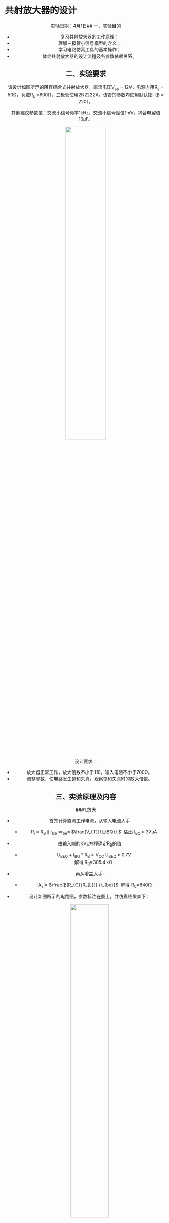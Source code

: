 # 		 共射放大器的设计

<div align="center">实验日期：4月1日## 一、实验目的

- 复习共射放大器的工作原理；
- 理解三极管小信号模型的含义；
- 学习电路仿真工具的基本操作；
- 体会共射放大器的设计流程及各参数依赖关系。

## 二、实验要求

请设计如图所示的阻容耦合式共射放大器，直流电压V<sub>cc</sub> = 12V，电源内阻R<sub>s</sub> = 50Ω，负载R<sub>L</sub> =600Ω，三极管使用2N2222A，该管的参数均使用默认指（β = 220）。  

其他建议参数值：交流小信号频率1kHz，交流小信号赋值1mV，耦合电容值10μF。

<div align="center"><img src="https://picgo-loss.oss-cn-beijing.aliyuncs.com/undefinedimage-20240404111224612.png"  width="50%"></div>

设计要求：

- 放大器正常工作，放大倍数不小于110，输入电阻不小于700Ω。
- 调整参数，使电路发生饱和失真，观察饱和失真时的放大倍数。

## 三、实验原理及内容

###1.放大
  - 首先计算直流工作电流，从输入电流入手
  
    - ​	R<sub>i</sub> = R<sub>B</sub> ∥ r<sub>be</sub> ≈r<sub>be</sub>≈ $\frac{V_{T}}{I_{BQ}} $
     ​	估出  I<sub>BQ</sub> ≈ 37μA
    
  - 由输入端的KVL方程确定R<sub>B</sub>的值
    
    - ​	U<sub>BEQ</sub> + I<sub>BQ</sub> * R<sub>B</sub> = V<sub>CC</sub> 
      ​	U<sub>BEQ</sub> ≈ 0.7V	
      ​	解得  R<sub>B</sub>≈305.4 kΩ
    
  - 再从增益入手:
    - ​	|A<sub>v</sub>|= $\frac{β(R_{C}∥R_{L})} {r_{be}}$
     ​	解得 R<sub>C</sub>≈840Ω

- 设计如图所示的电路图，参数标注在图上，并仿真结果如下：

  <div align="center"><img src="https://picgo-loss.oss-cn-beijing.aliyuncs.com/undefinedSnipaste_2024-04-14_14-56-51.png" width ="50%"></div>
  
- ​可以看出，增益|A<sub>v</sub>|=$\frac{V_{out_p-p}}{V_{in_p-p}}$=$\frac{181mV}{1.86mV}$≈97
与110接近但有差距，具体原因是在计算过程中为了简化计算用了几次近似。但这种近似是有必要的，可以是我们的电路的范围调到一个相对精确的一个区间，从而避免了毫无头绪地乱调参数。
  
- 再次从增益表达式|A<sub>v</sub>|=$\frac{β(R_{C}∥R_{L})}{r_{be}}$入手,R<sub>L</sub>已经固定，不妨增大R<sub>C</sub>的值将其1400欧姆后仿真结果如下：

  <div align="center"><img src="https://picgo-loss.oss-cn-beijing.aliyuncs.com/undefinedSnipaste_2024-04-14_15-30-18.png" width="50%"></div>
  
- 此时增益|A<sub>v</sub>|=$\frac{V_{out_p-p}}{V_{in_p-p}}$=$\frac{208mV}{1.861mV}$≈112,达到设计要求。

###2.饱和失真

- 电路正常工作时，发射极正偏，集电极反偏。当处于饱和失真时，发射极和集电极均正偏。这就要求基极电势比集电极高。基极电势为0.7V基本不变，所以要拉低集电极电势，可以选择降低R<sub>B</sub>的电阻，从而增大I<sub>BQ</sub>,使得集电极电流增大，在R<sub>C</sub>上的压降增大，从而拉低集电极电势。

- 尝试将R<sub>B</sub>降低至10k，仿真结果如下:

  <div align="center"><img src="https://picgo-loss.oss-cn-beijing.aliyuncs.com/undefinedundefinedundefinedSnipaste_2024-04-14_15-59-27.png" width="50%"></div>
  
  ​	此时增益|A<sub>v</sub>|=$\frac{V_{out_p-p}}{V_{in_p-p}}$=$\frac{757μV}{228μV}$≈3.3，几乎失去放大能力。
  
  ​	也可以看具体的电势值，发现基极的电势为693mV，而集电极电势为54.4mV，集电极正偏，饱和失真。
  
- 示波器波形如下：

<div align="center"><img src="https://picgo-loss.oss-cn-beijing.aliyuncs.com/undefinedSnipaste_2024-04-14_16-14-51.png" width="50%"></div>

​		可以看出，output的曲线上下的幅值是不同的，证明越过了摆幅，发生了饱和失真

## 四、实验总结

- 必要的近似处理以及使用三极管的大信号模型是十分有必要的，这可以使我们的参数在一个合理的区间。然后再根据具体的要求微调即可。
- 使三极管工作在放大区，这个电阻的数量级要做到心中有数。R<sub>B</sub>的数量级是几十到几百kΩ级别的，而R<sub>C</sub>的数量极只有几千欧。
- 不能使R<sub>B</sub>过小，这样会使I<sub>BQ</sub>太大，使得集电极电流过大，从而降低集电极电势，容易使集电极正偏，三极管进入饱和区。